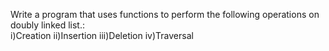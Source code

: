 Write a program that uses functions to perform the following operations on doubly linked list.:         
i)Creation
ii)Insertion
iii)Deletion
iv)Traversal

